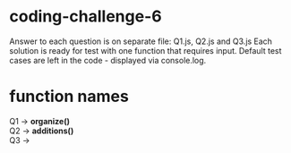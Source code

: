 # coding-challenge-6
Answer to each question is on separate file: Q1.js, Q2.js and Q3.js
Each solution is ready for test with one function that requires input.
Default test cases are left in the code - displayed via console.log.

# function names
Q1 -> <b>organize()</b><br>
Q2 -> <b>additions()</b><br>
Q3 ->
